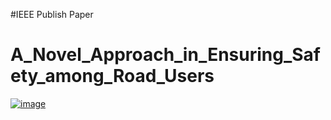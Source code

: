 #IEEE Publish Paper

# A_Novel_Approach_in_Ensuring_Safety_among_Road_Users
<a href="https://ieeexplore.ieee.org/document/10508023">![image](https://github.com/STRIPHYOG/A_Novel_Approach_in_Ensuring_Safety_among_Road_Users/assets/105988018/5debbba1-33c2-4148-86c6-6391bd8c6fdb)</a>

